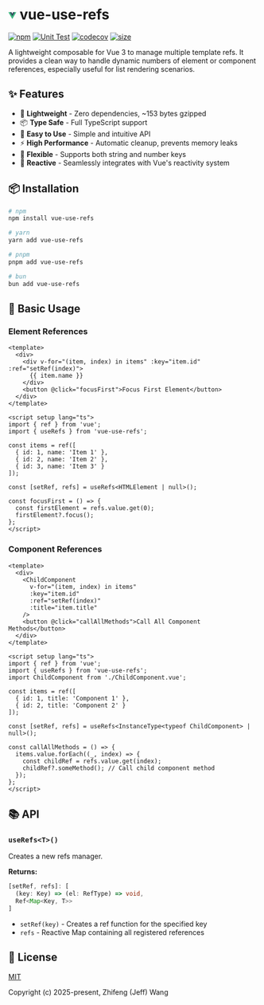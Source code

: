 # <svg class="logo" viewBox="0 0 128 128" width="16" height="16" data-v-2b313a12=""><path fill="#42b883" d="M78.8,10L64,35.4L49.2,10H0l64,110l64-110C128,10,78.8,10,78.8,10z" data-v-2b313a12=""></path><path fill="#35495e" d="M78.8,10L64,35.4L49.2,10H25.6L64,76l38.4-66H78.8z" data-v-2b313a12=""></path></svg> vue-use-refs

[![npm](https://img.shields.io/npm/v/vue-use-refs.svg?colorA=42b883&colorB=35495e)](https://npmjs.com/package/vue-use-refs) [![Unit Test](https://img.shields.io/github/actions/workflow/status/refinist/vue-use-refs/unit-test.yml?colorA=42b883&colorB=35495e&label=Unit%20Test)](https://github.com/refinist/vue-use-refs/actions/workflows/unit-test.yml) [![codecov](https://img.shields.io/codecov/c/github/refinist/vue-use-refs?colorA=42b883&colorB=35495e)](https://codecov.io/github/refinist/vue-use-refs) [![size](https://img.badgesize.io/https://unpkg.com/vue-use-refs?compression=gzip&labelColor=42b883&color=35495e)](https://unpkg.com/vue-use-refs)

A lightweight composable for Vue 3 to manage multiple template refs. It provides a clean way to handle dynamic numbers of element or component references, especially useful for list rendering scenarios.

## ✨ Features

- 🚀 **Lightweight** - Zero dependencies, ~153 bytes gzipped
- 📦 **Type Safe** - Full TypeScript support
- 🔧 **Easy to Use** - Simple and intuitive API
- ⚡ **High Performance** - Automatic cleanup, prevents memory leaks
- 🎯 **Flexible** - Supports both string and number keys
- 🔄 **Reactive** - Seamlessly integrates with Vue's reactivity system

## 📦 Installation

```bash
# npm
npm install vue-use-refs

# yarn
yarn add vue-use-refs

# pnpm
pnpm add vue-use-refs

# bun
bun add vue-use-refs
```

## 🚀 Basic Usage

### Element References

```vue
<template>
  <div>
    <div v-for="(item, index) in items" :key="item.id" :ref="setRef(index)">
      {{ item.name }}
    </div>
    <button @click="focusFirst">Focus First Element</button>
  </div>
</template>

<script setup lang="ts">
import { ref } from 'vue';
import { useRefs } from 'vue-use-refs';

const items = ref([
  { id: 1, name: 'Item 1' },
  { id: 2, name: 'Item 2' },
  { id: 3, name: 'Item 3' }
]);

const [setRef, refs] = useRefs<HTMLElement | null>();

const focusFirst = () => {
  const firstElement = refs.value.get(0);
  firstElement?.focus();
};
</script>
```

### Component References

```vue
<template>
  <div>
    <ChildComponent
      v-for="(item, index) in items"
      :key="item.id"
      :ref="setRef(index)"
      :title="item.title"
    />
    <button @click="callAllMethods">Call All Component Methods</button>
  </div>
</template>

<script setup lang="ts">
import { ref } from 'vue';
import { useRefs } from 'vue-use-refs';
import ChildComponent from './ChildComponent.vue';

const items = ref([
  { id: 1, title: 'Component 1' },
  { id: 2, title: 'Component 2' }
]);

const [setRef, refs] = useRefs<InstanceType<typeof ChildComponent> | null>();

const callAllMethods = () => {
  items.value.forEach((_, index) => {
    const childRef = refs.value.get(index);
    childRef?.someMethod(); // Call child component method
  });
};
</script>
```

## 📚 API

### `useRefs<T>()`

Creates a new refs manager.

**Returns:**

```typescript
[setRef, refs]: [
  (key: Key) => (el: RefType) => void,
  Ref<Map<Key, T>>
]
```

- `setRef(key)` - Creates a ref function for the specified key
- `refs` - Reactive Map containing all registered references

## 📄 License

[MIT](./LICENSE)

Copyright (c) 2025-present, Zhifeng (Jeff) Wang
